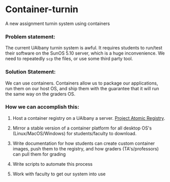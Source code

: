# Container-turnin
A new assignment turnin system using containers

### Problem statement:

The current UAlbany turnin system is awful. It requires students to run/test their software on the SunOS 5.10 server, which is a huge inconvenience. We need to repeatedly `scp` the files, or use some third party tool.

### Solution Statement:

We can use containers. Containers allow us to package our applications, run them on our host OS, and ship them with the guarantee that it will run the same way on the graders OS.

### How we can accomplish this:

1) Host a container registry on a UAlbany a server. [Project Atomic Registry](http://www.projectatomic.io/registry/).

2) Mirror a stable version of a container platform for all desktop OS's (Linux/MacOS/Windows) for students/faculty to download.

3) Write documentation for how students can create custom container images, push them to the registry, and how graders (TA's/professors) can pull them for grading

4) Write scripts to automate this process

5) Work with faculty to get our system into use
